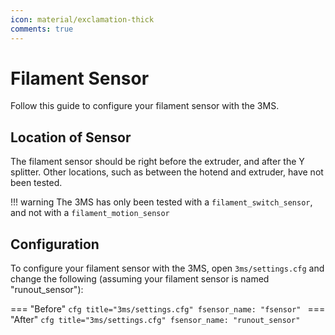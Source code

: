 ```yaml
---
icon: material/exclamation-thick
comments: true
---
```


# Filament Sensor

Follow this guide to configure your filament sensor with the 3MS. 

## Location of Sensor

The filament sensor should be right before the extruder, and after the Y splitter. Other locations, such as between the hotend and extruder, have not been tested.

!!! warning
    The 3MS has only been tested with a `filament_switch_sensor`, and not with a `filament_motion_sensor`

## Configuration

To configure your filament sensor with the 3MS, open `3ms/settings.cfg` and change the following (assuming your filament sensor is named "runout_sensor"):

=== "Before"
    ```cfg title="3ms/settings.cfg"
    fsensor_name: "fsensor"
    ```
=== "After"
    ```cfg title="3ms/settings.cfg"
    fsensor_name: "runout_sensor"
    ```